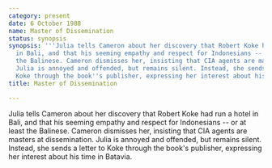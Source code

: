 ```yaml
---
category: present
date: 6 October 1988
name: Master of Dissemination
status: synopsis
synopsis: '''Julia tells Cameron about her discovery that Robert Koke had run a hotel
  in Bali, and that his seeming empathy and respect for Indonesians -- or at least
  the Balinese. Cameron dismisses her, insisting that CIA agents are masters at dissemination.
  Julia is annoyed and offended, but remains silent. Instead, she sends a letter to
  Koke through the book''s publisher, expressing her interest about his time in Batavia.'''
title: Master of Dissemination

---
```





Julia tells Cameron about her discovery that Robert Koke had run a hotel in Bali, and that his seeming empathy and respect for Indonesians -- or at least the Balinese. Cameron
dismisses her, insisting that CIA agents are masters at dissemination.
Julia is annoyed and offended, but remains silent. Instead, she sends a
letter to Koke through the book's publisher, expressing her interest about his time in Batavia. 
